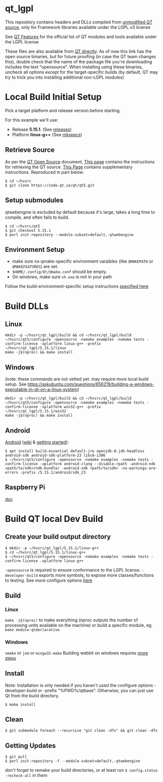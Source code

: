 # qt_lgpl
This repository contains headers and DLLs compiled from [unmodified QT source](https://github.com/qt), only for Framework libraries available under the LGPL v3 license

See [QT Features](https://www.qt.io/product/features#js-6-3) for the official list of QT modules and tools available under the LGPL license

These files are also available from [QT directly](https://download.qt.io/archive/qt/). As of now this link has the open source binaries, but for future proofing (in case the QT team changes this), double check that the name of the package file you're downloading includes the text "opensource". When installing using these binaries, uncheck all options except for the target-specific builds (by default, QT may try to trick you into installing additional non-LGPL modules)

# Local Build Initial Setup

Pick a target platform and release version before starting.

For this example we'll use:
* Release **5.15.1**. (See [releases](https://github.com/qt/qt5/releases))
* Platform **linux-g++** (See [mkspecs](https://github.com/qt/qtbase/tree/dev/mkspecs))

## Retrieve Source

As per the [QT Open Source](https://www.qt.io/download-open-source) document, [This page](https://wiki.qt.io/Building_Qt_5_from_Git#Getting_the_source_code) contains the instructions for retrieving the QT source. [This Page](https://wiki.qt.io/Get_the_Source) contains supplementary instructions. Reproduced in part below:

```
$ cd ~/hvsrc
$ git clone https://code.qt.io/qt/qt5.git
```

## Setup submodules

qtwebengine is excluded by default because it's large, takes a long time to compile, and often fails to build.

```
$ cd ~/hvsrc/qt5
$ git checkout 5.15.1
$ perl init-repository --module-subset=default,-qtwebengine
```

## Environment Setup

* make sure no qmake-specific environment varaibles (like `QMAKEPATH` or `QMAKEFEATURES`) are set.
* `$HOME/.config/Qt/Qmake.conf` should be empty.
* On windows, make sure `sh.exe` is not in your path

Follow the build-environment-specific setup instructions [specified here](https://wiki.qt.io/Get_the_Source#Building_Qt)


# Build DLLs

## Linux

```
mkdir -p ~/hvsrc/qt_lgpl/build && cd ~/hvsrc/qt_lgpl/build
~/hvsrc/qt5/configure -opensource -nomake examples -nomake tests -confirm-license -xplatform linux-g++ -prefix ~/hvsrc/qt_lgpl/5.15.1/linux
make -j$(nproc) && make install
```

## Windows

(note: these commands are not vetted yet. may require more local build setup. See https://askubuntu.com/questions/656219/building-a-windows-executable-in-qt-on-a-linux-system)
```
mkdir -p ~/hvsrc/qt_lgpl/build && cd ~/hvsrc/qt_lgpl/build
~/hvsrc/qt5/configure -opensource -nomake examples -nomake tests -confirm-license -xplatform win32-g++ -prefix ~/hvsrc/qt_lgpl/5.15.1/win32
make -j$(nproc) && make install
```

## Android

[Android](https://doc.qt.io/qt-5/android-building.html) ([wiki](https://wiki.qt.io/Android) & [getting started](https://doc.qt.io/qt-5/android-getting-started.html)):
```
$ apt install build-essential default-jre openjdk-8-jdk-headless android-sdk android-sdk-platform-23 libc6-i386
$ ~/hvsrc/qt5/configure -opensource -nomake examples -nomake tests -confirm-license -xplatform android-clang --disable-rpath -android-ndk <path/to/sdk>/ndk-bundle/ -android-sdk <path/to/sdk> -no-warnings-are-errors -prefix /5.15.1/android/sdk_23
```

## Raspberry Pi

[doc](https://wiki.qt.io/RaspberryPi)

# Build QT local Dev Build

##  Create your build output directory

```
$ mkdir -p ~/hvsrc/qt_lgpl/5.15.1/linux-g++
$ cd ~/hvsrc/qt_lgpl/5.15.1/linux-g++
$ ~/hvsrc/qt5/configure -opensource -nomake examples -nomake tests -confirm-license -xplatform linux-g++
```

`-opensource` is required to ensure conformance to the LGPL license.
`-developer-build` exports more symbols, to expose more classes/functions to testing.
See more configure options [here](https://doc.qt.io/qt-5/configure-options.html)

## Build

### Linux

`make -j$(nproc)` to make everything (nproc outputs the number of processing units available on the machine)
or build a specific module, eg. `make module-qtdeclarative`

### Windows
`nmake` or `jom` or `mingw32-make`
Building webkit on windows requires [more steps](http://trac.webkit.org/wiki/BuildingQtOnWindows)

## Install

Note: Installation is only needed if you haven't used the configure options -developer-build or -prefix "%PWD%/qtbase". Otherwise, you can just use Qt from the build directory.

```
$ make install
```

## Clean

```
$ git submodule foreach --recursive "git clean -dfx" && git clean -dfx
```

## Getting Updates

```
$ git pull
$ perl init-repository -f --module-subset=default,-qtwebengine
```

don't forget to remake your build directories, or at least run `$ config.status -recheck-all` in them
